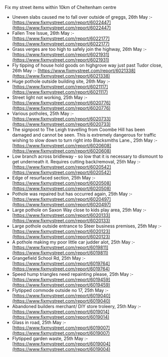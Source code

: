 Fix my street items within 10km of Cheltenham centre

<!-- fix_marker starts -->

- Uneven slabs caused me to fall over outside of greggs, 26th May :- [https://www.fixmystreet.com/report/6022447](https://www.fixmystreet.com/report/6022447)
- Fallen Tree Issue, 26th May :- [https://www.fixmystreet.com/report/6022177](https://www.fixmystreet.com/report/6022177)
- Grass verges are too high to safely join the highway, 26th May :- [https://www.fixmystreet.com/report/6021931](https://www.fixmystreet.com/report/6021931)
- Fly tipping of house hold goods on highgrove way just past Tudor close, 26th May :- [https://www.fixmystreet.com/report/6021338](https://www.fixmystreet.com/report/6021338)
- Huge pothole outside building site, 26th May :- [https://www.fixmystreet.com/report/6021117](https://www.fixmystreet.com/report/6021117)
- Street light not working, 25th May :- [https://www.fixmystreet.com/report/6020776](https://www.fixmystreet.com/report/6020776)
- Various potholes, 25th May :- [https://www.fixmystreet.com/report/6020733](https://www.fixmystreet.com/report/6020733)
- The signpost to The Leigh travelling from Coombe Hill has been damaged and cannot be seen. This is extremely dangerous for traffic wishing to slow down to turn right into Blacksmiths Lane., 25th May :- [https://www.fixmystreet.com/report/6020608](https://www.fixmystreet.com/report/6020608)
- Low branch across bridleway - so low that it is necessary to dismount to get underneath it. Requires cutting back/removal, 25th May :- [https://www.fixmystreet.com/report/6020542](https://www.fixmystreet.com/report/6020542)
- Edge of resurfaced section, 25th May :- [https://www.fixmystreet.com/report/6020508](https://www.fixmystreet.com/report/6020508)
- Pothole was repaired but has occurred again, 25th May :- [https://www.fixmystreet.com/report/6020497](https://www.fixmystreet.com/report/6020497)
- Large pothole on Saxon Way close to kids play area, 25th May :- [https://www.fixmystreet.com/report/6020133](https://www.fixmystreet.com/report/6020133)
- Large pothole outside entrance to Steer business premises, 25th May :- [https://www.fixmystreet.com/report/6020123](https://www.fixmystreet.com/report/6020123)
- A pothole making my poor little car judder alot, 25th May :- [https://www.fixmystreet.com/report/6019811](https://www.fixmystreet.com/report/6019811)
- Grangefield School Rd, 25th May :- [https://www.fixmystreet.com/report/6019764](https://www.fixmystreet.com/report/6019764)
- Speed hump triangles need repainting please, 25th May :- [https://www.fixmystreet.com/report/6019459](https://www.fixmystreet.com/report/6019459)
- Flytipped commode outside no 17, 25th May :- [https://www.fixmystreet.com/report/6019040](https://www.fixmystreet.com/report/6019040)
- Abandoned builders merchant/ DIY store troleery, 25th May :- [https://www.fixmystreet.com/report/6019014](https://www.fixmystreet.com/report/6019014)
- Glass in road, 25th May :- [https://www.fixmystreet.com/report/6019007](https://www.fixmystreet.com/report/6019007)
- Flytipped garden waste, 25th May :- [https://www.fixmystreet.com/report/6019004](https://www.fixmystreet.com/report/6019004)

<!-- fix_marker ends -->